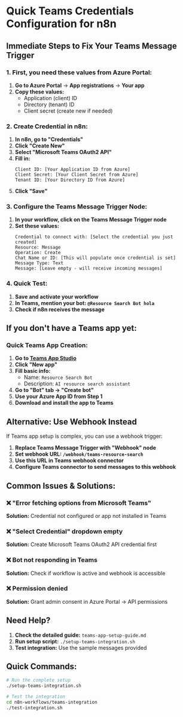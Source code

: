 # Quick Teams Credentials Configuration for n8n

## Immediate Steps to Fix Your Teams Message Trigger

### 1. First, you need these values from Azure Portal:

1. **Go to Azure Portal** → **App registrations** → **Your app**
2. **Copy these values:**
   - Application (client) ID
   - Directory (tenant) ID  
   - Client secret (create new if needed)

### 2. Create Credential in n8n:

1. **In n8n, go to "Credentials"**
2. **Click "Create New"**
3. **Select "Microsoft Teams OAuth2 API"**
4. **Fill in:**
   ```
   Client ID: [Your Application ID from Azure]
   Client Secret: [Your Client Secret from Azure]
   Tenant ID: [Your Directory ID from Azure]
   ```
5. **Click "Save"**

### 3. Configure the Teams Message Trigger Node:

1. **In your workflow, click on the Teams Message Trigger node**
2. **Set these values:**
   ```
   Credential to connect with: [Select the credential you just created]
   Resource: Message
   Operation: Create  
   Chat Name or ID: [This will populate once credential is set]
   Message Type: Text
   Message: [Leave empty - will receive incoming messages]
   ```

### 4. Quick Test:

1. **Save and activate your workflow**
2. **In Teams, mention your bot: `@Resource Search Bot hola`**
3. **Check if n8n receives the message**

## If you don't have a Teams app yet:

### Quick Teams App Creation:

1. **Go to [Teams App Studio](https://appstudio.teams.microsoft.com/)**
2. **Click "New app"**
3. **Fill basic info:**
   - Name: `Resource Search Bot`
   - Description: `AI resource search assistant`
4. **Go to "Bot" tab → "Create bot"**
5. **Use your Azure App ID from Step 1**
6. **Download and install the app to Teams**

## Alternative: Use Webhook Instead

If Teams app setup is complex, you can use a webhook trigger:

1. **Replace Teams Message Trigger with "Webhook" node**
2. **Set webhook URL: `/webhook/teams-resource-search`**
3. **Use this URL in Teams webhook connector**
4. **Configure Teams connector to send messages to this webhook**

## Common Issues & Solutions:

### ❌ "Error fetching options from Microsoft Teams"
**Solution:** Credential not configured or app not installed in Teams

### ❌ "Select Credential" dropdown empty  
**Solution:** Create Microsoft Teams OAuth2 API credential first

### ❌ Bot not responding in Teams
**Solution:** Check if workflow is active and webhook is accessible

### ❌ Permission denied
**Solution:** Grant admin consent in Azure Portal → API permissions

## Need Help?

1. **Check the detailed guide:** `teams-app-setup-guide.md`
2. **Run setup script:** `./setup-teams-integration.sh`
3. **Test integration:** Use the sample messages provided

## Quick Commands:

```bash
# Run the complete setup
./setup-teams-integration.sh

# Test the integration  
cd n8n-workflows/teams-integration
./test-integration.sh
```
